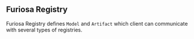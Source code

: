 Furiosa Registry
----------------

Furiosa Registry defines `Model` and `Artifact` which client can communicate with several types of registries.
